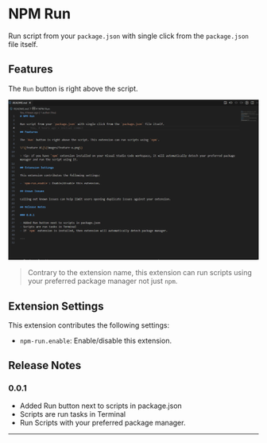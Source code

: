 # NPM Run

Run script from your `package.json` with single click from the `package.json` file itself.

## Features

The `Run` button is right above the script.

![NPM Run Demo](resources/demo/npm-run-demo.gif)

> Contrary to the extension name, this extension can run scripts using your preferred package manager not just `npm`.

## Extension Settings

This extension contributes the following settings:

- `npm-run.enable`: Enable/disable this extension.

## Release Notes

### 0.0.1

- Added Run button next to scripts in package.json
- Scripts are run tasks in Terminal
- Run Scripts with your preferred package manager.

---
